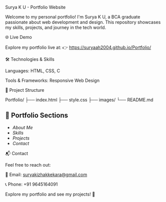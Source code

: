 Surya K U - Portfolio Website

Welcome to my personal portfolio! I'm Surya K U, a BCA graduate passionate about web development and design. This repository showcases my skills, projects, and journey in the tech world.

🌐 Live Demo

Explore my portfolio live at:
👉 https://suryaah2004.github.io/Portfolio/

🛠 Technologies & Skills

Languages: HTML, CSS, C

Tools & Frameworks: Responsive Web Design

📁 Project Structure

Portfolio/
├── index.html
├── style.css
├── images/
└── README.md

## 📂 Portfolio Sections
- *About Me*  
- *Skills*  
- *Projects*  
- *Contact*


📬 Contact

Feel free to reach out:

📧 Email: suryakizhakkekara@gmail.com

📞 Phone: +91 9645164091

Explore my portfolio and see my projects! 🚀
